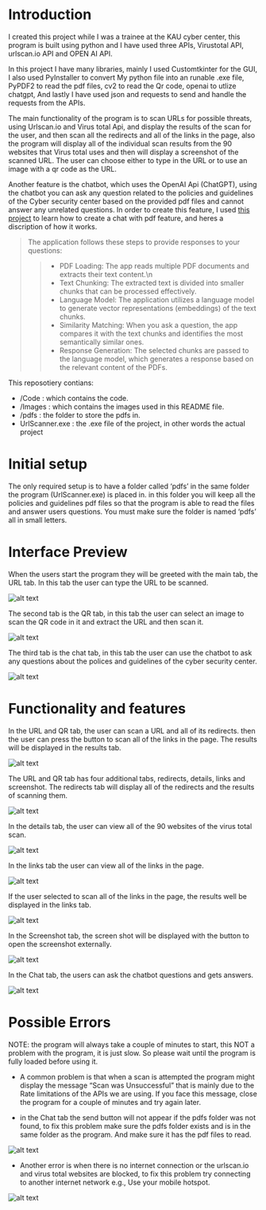 # Introduction

I created this project while I was a trainee at the KAU cyber center, this program is built using python and I have used three APIs, Virustotal API, urlscan.io API and OPEN AI API.

In this project I have many libraries, mainly I used Customtkinter for the GUI, I also used PyInstaller to convert My python file into an runable .exe file, PyPDF2 to read the pdf files, cv2 to read the Qr code, openai to utlize chatgpt, And lastly I have used json and requests to send and handle the requests from the APIs.

The main functionality of the program is to scan URLs for possible threats, using Urlscan.io and Virus total Api, and display the results of the scan for the user, and then scan all the redirects and all of the links in the page, also the program will display all of the individual scan results from the 90 websites that Virus total uses and then will display a screenshot of the scanned URL. The user can choose either to type in the URL or to use an image with a qr code as the URL.

Another feature is the chatbot, which uses the OpenAI Api (ChatGPT), using the chatbot you can ask any question related to the policies and guidelines of the Cyber security center based on the provided pdf files and cannot answer any unrelated questions. In order to create this feature, I used [this project](https://github.com/alejandro-ao/ask-multiple-pdfs.git) to learn how to create a chat with pdf feature, and heres a discription of how it works.

> The application follows these steps to provide responses to your questions:
>
> > - PDF Loading: The app reads multiple PDF documents and extracts their text content.\n
> > - Text Chunking: The extracted text is divided into smaller chunks that can be processed effectively.
> > - Language Model: The application utilizes a language model to generate vector representations (embeddings) of the text chunks.
> > - Similarity Matching: When you ask a question, the app compares it with the text chunks and identifies the most semantically similar ones.
> > - Response Generation: The selected chunks are passed to the language model, which generates a response based on the relevant content of the PDFs.

This reposotiery contians:

- /Code : which contains the code.
- /Images : which contains the images used in this README file.
- /pdfs : the folder to store the pdfs in.
- UrlScanner.exe : the .exe file of the project, in other words the actual project

# Initial setup

The only required setup is to have a folder called ‘pdfs’ in the same folder the program (UrlScanner.exe) is placed in. in this folder you will keep all the policies and guidelines pdf files so that the program is able to read the files and answer users questions. You must make sure the folder is named ‘pdfs’ all in small letters.

# Interface Preview

When the users start the program they will be greeted with the main tab, the URL tab. In this tab the user can type the URL to be scanned.

![alt text](images/image.png)

The second tab is the QR tab, in this tab the user can select an image to scan the QR code in it and extract the URL and then scan it.

![alt text](images/image-1.png)

The third tab is the chat tab, in this tab the user can use the chatbot to ask any questions about the polices and guidelines of the cyber security center.

![alt text](images/image-2.png)

# Functionality and features

In the URL and QR tab, the user can scan a URL and all of its redirects. then the user can press the button to scan all of the links in the page. The results will be displayed in the results tab.

![alt text](images/image-3.png)

The URL and QR tab has four additional tabs, redirects, details, links and screenshot. The redirects tab will display all of the redirects and the results of scanning them.

![alt text](images/image-4.png)

In the details tab, the user can view all of the 90 websites of the virus total scan.

![alt text](images/image-5.png)

In the links tab the user can view all of the links in the page.

![alt text](images/image-6.png)

If the user selected to scan all of the links in the page, the results well be displayed in the links tab.

![alt text](images/image-7.png)

In the Screenshot tab, the screen shot will be displayed with the button to open the screenshot externally.

![alt text](images/image-8.png)

In the Chat tab, the users can ask the chatbot questions and gets answers.

![alt text](images/image-9.png)

# Possible Errors

NOTE: the program will always take a couple of minutes to start, this NOT a problem with the program, it is just slow. So please wait until the program is fully loaded before using it.

- A common problem is that when a scan is attempted the program might display the message “Scan was Unsuccessful” that is mainly due to the Rate limitations of the APIs we are using. If you face this message, close the program for a couple of minutes and try again later.

- in the Chat tab the send button will not appear if the pdfs folder was not found, to fix this problem make sure the pdfs folder exists and is in the same folder as the program. And make sure it has the pdf files to read.

![alt text](images/image-10.png)

- Another error is when there is no internet connection or the urlscan.io and virus total websites are blocked, to fix this problem try connecting to another internet network e.g., Use your mobile hotspot.

![alt text](images/image-11.png)
